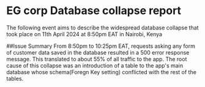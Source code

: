 <h1>EG corp Database collapse report</h1>

The following event aims to describe the widespread database collapse that took place on 11th April 2024 at 8:50pm EAT in Nairobi, Kenya


##Issue Summary
From 8:50pm to 10:25pm EAT, requests asking any form of customer data saved in the database resulted in a 500 error response message. This translated to about 55% of all traffic to the app. The root cause of this collapse was an introduction of a table to the app's main database whose schema(Foregn Key setting) conflicted with the rest of the tables.
